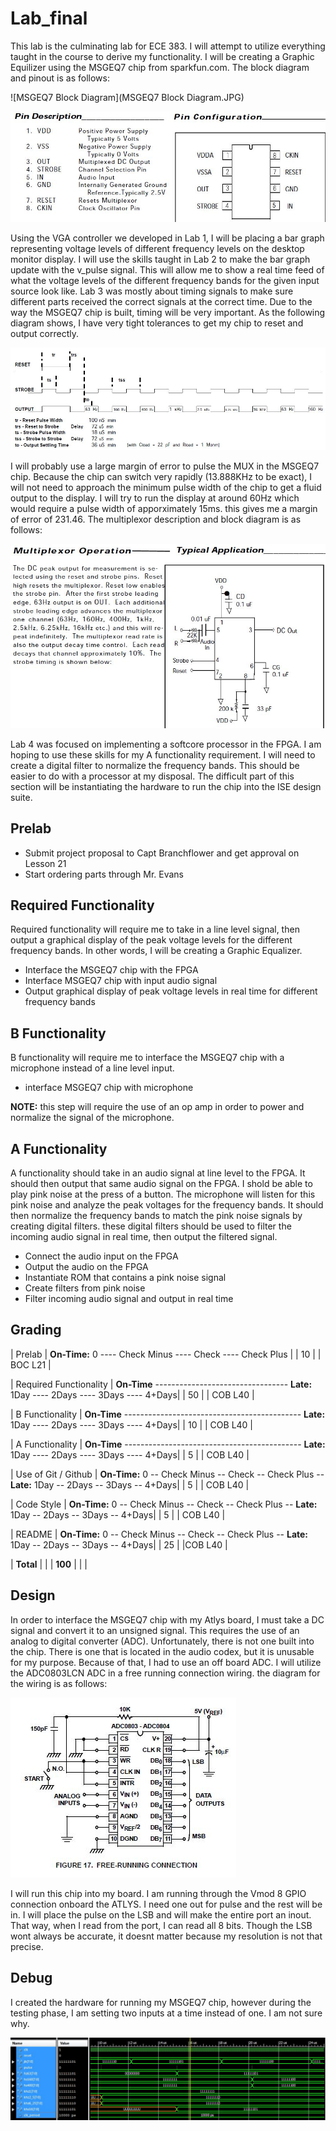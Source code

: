 Lab_final
=========

This lab is the culminating lab for ECE 383. I will attempt to utilize everything taught in the course to derive my functionality. I will be creating a Graphic Equilizer using the MSGEQ7 chip from sparkfun.com. The block diagram and pinout is as follows:

![MSGEQ7 Block Diagram](MSGEQ7 Block Diagram.JPG)

![MSGEQ7 Pinout](MSGEQ7_pinout.JPG)

Using the VGA controller we developed in Lab 1, I will be placing a bar graph representing voltage levels of different frequency levels on the desktop monitor display. I will use the skills taught in Lab 2 to make the bar graph update with the v_pulse signal. This will allow me to show a real time feed of what the voltage levels of the different frequency bands for the given input source look like. Lab 3 was mostly about timing signals to make sure different parts received the correct signals at the correct time. Due to the way the MSGEQ7 chip is built, timing will be very important. As the following diagram shows, I have very tight tolerances to get my chip to reset and output correctly.

![MSGEQ7 Timing Diagram](MSGEQ7_timing_diagram.JPG)

I will probably use a large margin of error to pulse the MUX in the MSGEQ7 chip. Because the chip can switch very rapidly (13.888KHz to be exact), I will not need to approach the minimum pulse width of the chip to get a fluid output to the display. I will try to run the display at around 60Hz which would require a pulse width of apporximately 15ms. this gives me a margin of error of 231.46. The multiplexor description and block diagram is as follows:

![MSGEQ7 Multiplexor](MSGEQ7_Multiplexor.JPG)

Lab 4 was focused on implementing a softcore processor in the FPGA. I am hoping to use these skills for my A functionality requirement. I will need to create a digital filter to normalize the frequency bands. This should be easier to do with a processor at my disposal. The difficult part of this section will be instantiating the hardware to run the chip into the ISE design suite. 

## Prelab

- Submit project proposal to Capt Branchflower and get approval on Lesson 21
- Start ordering parts through Mr. Evans

## Required Functionality

Required functionality will require me to take in a line level signal, then output a graphical display of the peak voltage levels for the different frequency bands. In other words, I will be creating a Graphic Equalizer.

- Interface the MSGEQ7 chip with the FPGA
- Interface MSGEQ7 chip with input audio signal
- Output graphical display of peak voltage levels in real time for different frequency bands


## B Functionality

B functionality will require me to interface the MSGEQ7 chip with a microphone instead of a line level input.

- interface MSGEQ7 chip with microphone

**NOTE:** this step will require the use of an op amp in order to power and normalize the signal of the microphone.

## A Functionality

A functionality should take in an audio signal at line level to the FPGA. It should then output that same audio signal on the FPGA. I shold be able to play pink noise at the press of a button. The microphone will listen for this pink noise and analyze the peak voltages for the frequency bands. It should then normalize the frequency bands to match the pink noise signals by creating digital filters. these digital filters should be used to filter the incoming audio signal in real time, then output the filtered signal. 

- Connect the audio input on the FPGA 
- Output the audio on the FPGA
- Instantiate ROM that contains a pink noise signal
- Create filters from pink noise
- Filter incoming audio signal and output in real time

## Grading


| Prelab | **On-Time:** 0 ---- Check Minus ---- Check ---- Check Plus | | 10 | | BOC L21 |


| Required Functionality | **On-Time** --------------------------------- **Late:** 1Day ---- 2Days ---- 3Days ---- 4+Days| | 50 | | COB L40 |


| B Functionality | **On-Time** -------------------------------------------- **Late:** 1Day ---- 2Days ---- 3Days ---- 4+Days| | 10 | | COB L40 |


| A Functionality | **On-Time** -------------------------------------------- **Late:** 1Day ---- 2Days ---- 3Days ---- 4+Days| | 5 | | COB L40 |


| Use of Git / Github | **On-Time:** 0 -- Check Minus -- Check -- Check Plus -- **Late:** 1Day -- 2Days -- 3Days -- 4+Days| | 5 | | COB L40 |


| Code Style | **On-Time:** 0 -- Check Minus -- Check -- Check Plus -- **Late:** 1Day -- 2Days -- 3Days -- 4+Days| | 5 | | COB L40 |


| README | **On-Time:** 0 -- Check Minus -- Check -- Check Plus -- **Late:** 1Day -- 2Days -- 3Days -- 4+Days| | 25 | |COB L40 |


| **Total** | | | **100** | | |



## Design

In order to interface the MSGEQ7 chip with my Atlys board, I must take a DC signal and convert it to an unsigned signal. This requires the use of an analog to digital converter (ADC). Unfortunately, there is not one built into the chip. There is one that is located in the audio codex, but it is unusable for my purpose. Because of that, I had to use an off board ADC. I will utilize the ADC0803LCN ADC in a free running connection wiring. the diagram for the wiring is as follows:

![free running connection](ADC_free-running_connection_schematic.JPG)

I will run this chip into my board. I am running through the Vmod 8 GPIO connection onboard the ATLYS. I need one out for pulse and the rest will be in. I will place the pulse on the LSB and will make the entire port an inout. That way, when I read from the port, I can read all 8 bits. Though the LSB wont always be accurate, it doesnt matter because my resolution is not that precise.

## Debug

I created the hardware for running my MSGEQ7 chip, however during the testing phase, I am setting two inputs at a time instead of one. I am not sure why.

![MSG_Module_testbench](MSG_module_testbench.JPG)
